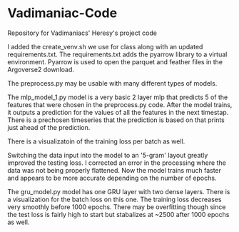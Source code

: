 
# Vadimaniac-Code
Repository for Vadimaniacs' Heresy's project code

I added the create_venv.sh we use for class along with an updated requirements.txt.
The requirements.txt adds the pyarrow library to a virtual environment. 
Pyarrow is used to open the parquet and feather files in the Argoverse2 download. 

The preprocess.py may be usable with many different types of models.

The mlp_model_1.py model is a very basic 2 layer mlp that predicts 5 of the features that were
chosen in the preprocess.py code. After the model trains, it outputs a prediction for the 
values of all the features in the next timestap. There is a prechosen timeseries 
that the prediction is based on that prints just ahead of the prediction.

There is a visualizatoin of the training loss per batch as well.

Switching the data input into the model to an '5-gram' layout greatly improved the 
testing loss. I corrected an error in the processing where the data was not being properly 
flattened. Now the model trains much faster and appears to be more accurate depending on the 
number of epochs.


The gru_model.py model has one GRU layer with two dense layers. There is a 
visualization for the batch loss on this one. The training loss decreases 
very smoothly before 1000 epochs. There may be overfitting though since the 
test loss is fairly high to start but stabalizes at ~2500 after 1000 epochs as well.
